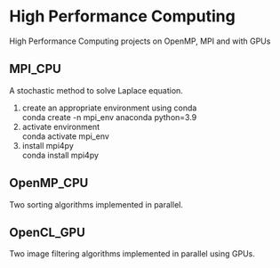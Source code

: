 # High Performance Computing
High Performance Computing projects on OpenMP, MPI and with GPUs

## MPI_CPU 

A stochastic method to solve Laplace equation. 

<ol>
    <li>create an appropriate environment using conda</li>
    conda create -n mpi_env anaconda python=3.9
    <li>activate environment</li>
    conda activate mpi_env
    <li>install mpi4py</li>
    conda install mpi4py
</ol>

## OpenMP_CPU

Two sorting algorithms implemented in parallel. 

## OpenCL_GPU

Two image filtering algorithms implemented in parallel using GPUs.





